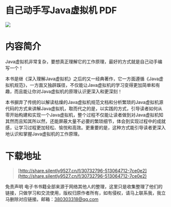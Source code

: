 # 自己动手写Java虚拟机 PDF

![](https://tva1.sinaimg.cn/large/008i3skNgy1gual8tiakgj607i07idfs02.jpg)

# 内容简介

Java虚拟机非常复杂，要想真正理解它的工作原理，最好的方式就是自己动手编写一个！

本书是继《深入理解Java虚拟机》之后的又一经典著作，它一方面遵循《Java虚拟机规范》，一方面又独辟蹊径，不仅能让Java虚拟机的学习变得更加简单和有趣，而且能让你对Java虚拟机的原理认识更深入和更深刻！

本书摒弃了传统的以解读枯燥的Java虚拟机规范文档和分析繁琐的Java虚拟机源代码的方式来讲解Java虚拟机，取而代之的是，以实践的方式，引导读者如何从零开始构建和实现一个Java虚拟机，整个过程不仅能让读者做到对Java虚拟机知其然而且知其所以然，还能屏蔽大量不必要的繁琐细节，体会到实现过程中的成就感，让学习过程更加轻松、愉悦和高效。更重要的是，这种方式能引导读者更深入地认识和掌握Java虚拟机的工作原理。

# 下载地址

> [http://share.silently9527.cn/f/30732796-513064712-7ce0e2](http://share.silently9527.cn/f/30732796-513064712-7ce0e2)

免责声明 电子书书籍全部来源于网络其他人的整理，这里只是收集整理了他们的链接，只做学习和交流使用，版权归原作者所有，如有侵权，请马上联系我，我立马删除对应链接。邮箱：380303318@qq.com

